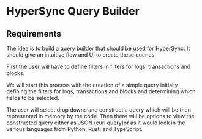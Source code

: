 # HyperSync Query Builder

## Requirements

The idea is to build a query builder that should be used for HyperSync. It should give an intuitive flow and UI to create these queries.

First the user will have to define filters in filters for logs, transactions and blocks. 

We will start this process with the creation of a simple query initially defining the filters for logs, transactions and blocks and determining which fields to be selected.

The user will select drop downs and construct a query which will be then represented in memory by the code. Then there will be options to view the constructed query either as JSON (curl query)or as it would look in the various languages from Python, Rust, and TypeScript.

